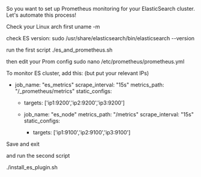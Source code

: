 So you want to set up Prometheus monitoring for your ElasticSearch cluster.
Let's automate this process!

Check your Linux arch first
uname -m

check ES version:
sudo /usr/share/elasticsearch/bin/elasticsearch --version

run the first script
./es_and_prometheus.sh

then edit your Prom config
sudo nano /etc/prometheus/prometheus.yml

To monitor ES cluster, add this: (but put your relevant IPs)

- job_name: "es_metrics"
    scrape_interval: "15s"
    metrics_path: "/_prometheus/metrics"
    static_configs:
    - targets: ['ip1:9200','ip2:9200','ip3:9200']

  - job_name: "es_node"
    metrics_path: "/metrics"
    scrape_interval: "15s"
    static_configs:
    - targets: ['ip1:9100','ip2:9100','ip3:9100']

Save and exit

and run the second script

./install_es_plugin.sh
